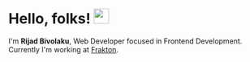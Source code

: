 # Hello, folks! <img src="https://raw.githubusercontent.com/MartinHeinz/MartinHeinz/master/wave.gif" width="30px">
I'm <b>Rijad Bivolaku</b>, Web Developer focused in Frontend Development. Currently I'm working at <a href="https://wwww.frakton.com">Frakton</a>.
